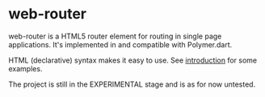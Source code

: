 web-router
==========

web-router is a HTML5 router element for routing in single page applications.
It's implemented in and compatible with Polymer.dart.

HTML (declarative) syntax makes it easy to use. See [introduction](https://github.com/kornel661/web-router/blob/master/doc/introduction.md)
for some examples.

The project is still in the EXPERIMENTAL stage and is as for now untested.
